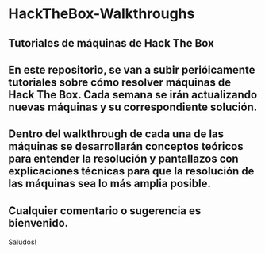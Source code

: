 # HackTheBox-Walkthroughs
Tutoriales de máquinas de Hack The Box
-------------------------------------
En este repositorio, se van a subir perióicamente tutoriales sobre cómo resolver máquinas de Hack The Box.
Cada semana se irán actualizando nuevas máquinas y su correspondiente solución. 
-----------------------------------------------------------------------------------------------------------------------------------------------------------------------
Dentro del walkthrough de cada una de las máquinas se desarrollarán conceptos teóricos para entender la resolución y pantallazos con explicaciones técnicas para que la resolución de las máquinas sea lo más amplia posible.
-----------------------------------------------------------------------------------------------------------------------------------------------------------------------
Cualquier comentario o sugerencia es bienvenido.
-----------------------------------------------------------------------------------------------------------------------------------------------------------------------
Saludos!
